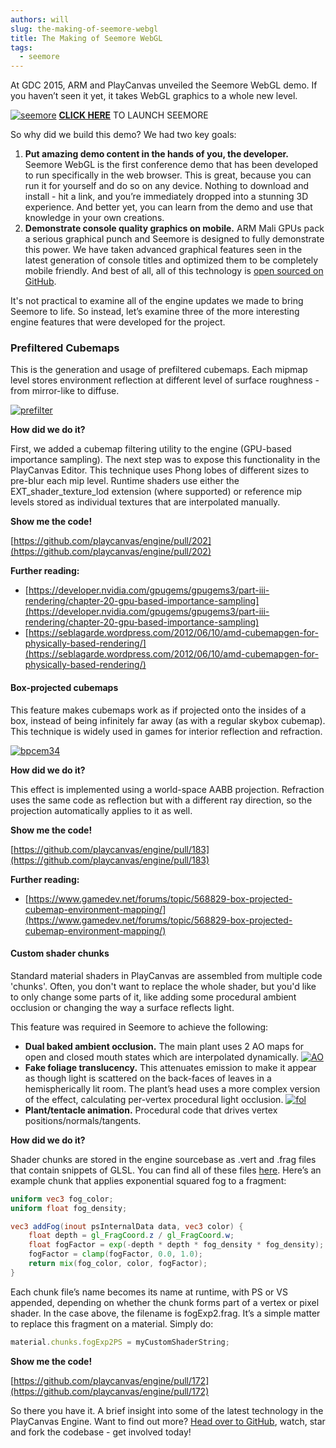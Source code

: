 ```yaml
---
authors: will
slug: the-making-of-seemore-webgl
title: The Making of Seemore WebGL
tags:
  - seemore
---
```


At GDC 2015, ARM and PlayCanvas unveiled the Seemore WebGL demo. If you haven’t seen it yet, it takes WebGL graphics to a whole new level.

[![seemore](/img/seemore.jpg)](/img/seemore.jpg)
[**CLICK HERE**](http://seemore.playcanvas.com) TO LAUNCH SEEMORE

So why did we build this demo? We had two key goals:

1. **Put amazing demo content in the hands of you, the developer.** Seemore WebGL is the first conference demo that has been developed to run specifically in the web browser. This is great, because you can run it for yourself and do so on any device. Nothing to download and install - hit a link, and you’re immediately dropped into a stunning 3D experience. And better yet, you can learn from the demo and use that knowledge in your own creations.
2. **Demonstrate console quality graphics on mobile.** ARM Mali GPUs pack a serious graphical punch and Seemore is designed to fully demonstrate this power. We have taken advanced graphical features seen in the latest generation of console titles and optimized them to be completely mobile friendly. And best of all, all of this technology is [open sourced on GitHub](https://github.com/playcanvas/engine).

It's not practical to examine all of the engine updates we made to bring Seemore to life. So instead, let’s examine three of the more interesting engine features that were developed for the project.

### Prefiltered Cubemaps

This is the generation and usage of prefiltered cubemaps. Each mipmap level stores environment reflection at different level of surface roughness - from mirror-like to diffuse.

[![prefilter](/img/prefilter.jpg)](/img/prefilter.jpg)

**How did we do it?**

First, we added a cubemap filtering utility to the engine (GPU-based importance sampling). The next step was to expose this functionality in the PlayCanvas Editor. This technique uses Phong lobes of different sizes to pre-blur each mip level. Runtime shaders use either the EXT_shader_texture_lod extension (where supported) or reference mip levels stored as individual textures that are interpolated manually.

**Show me the code!**

[https://github.com/playcanvas/engine/pull/202](https://github.com/playcanvas/engine/pull/202)

**Further reading:**

- [https://developer.nvidia.com/gpugems/gpugems3/part-iii-rendering/chapter-20-gpu-based-importance-sampling](https://developer.nvidia.com/gpugems/gpugems3/part-iii-rendering/chapter-20-gpu-based-importance-sampling)
- [https://seblagarde.wordpress.com/2012/06/10/amd-cubemapgen-for-physically-based-rendering/](https://seblagarde.wordpress.com/2012/06/10/amd-cubemapgen-for-physically-based-rendering/)

#### Box-projected cubemaps

This feature makes cubemaps work as if projected onto the insides of a box, instead of being infinitely far away (as with a regular skybox cubemap). This technique is widely used in games for interior reflection and refraction.

[![bpcem34](/img/bpcem34.jpg)](/img/bpcem34.jpg)

**How did we do it?**

This effect is implemented using a world-space AABB projection. Refraction uses the same code as reflection but with a different ray direction, so the projection automatically applies to it as well.

**Show me the code!**

[https://github.com/playcanvas/engine/pull/183](https://github.com/playcanvas/engine/pull/183)

**Further reading:**

- [https://www.gamedev.net/forums/topic/568829-box-projected-cubemap-environment-mapping/](https://www.gamedev.net/forums/topic/568829-box-projected-cubemap-environment-mapping/)

#### Custom shader chunks

Standard material shaders in PlayCanvas are assembled from multiple code 'chunks'. Often, you don't want to replace the whole shader, but you'd like to only change some parts of it, like adding some procedural ambient occlusion or changing the way a surface reflects light.

This feature was required in Seemore to achieve the following:

- **Dual baked ambient occlusion.** The main plant uses 2 AO maps for open and closed mouth states which are interpolated dynamically.
  [![AO](/img/seemore-ao.jpg)](/img/seemore-ao.jpg)
- **Fake foliage translucency.** This attenuates emission to make it appear as though light is scattered on the back-faces of leaves in a hemispherically lit room. The plant’s head uses a more complex version of the effect, calculating per-vertex procedural light occlusion.
  [![fol](/img/seemore-foliage.jpg)](/img/seemore-foliage.jpg)
- **Plant/tentacle animation.** Procedural code that drives vertex positions/normals/tangents.

**How did we do it?**

Shader chunks are stored in the engine sourcebase as .vert and .frag files that contain snippets of GLSL. You can find all of these files [here](https://github.com/playcanvas/engine/tree/main/src/scene/shader-lib/chunks). Here’s an example chunk that applies exponential squared fog to a fragment:

```glsl
uniform vec3 fog_color;
uniform float fog_density;

vec3 addFog(inout psInternalData data, vec3 color) {
    float depth = gl_FragCoord.z / gl_FragCoord.w;
    float fogFactor = exp(-depth * depth * fog_density * fog_density);
    fogFactor = clamp(fogFactor, 0.0, 1.0);
    return mix(fog_color, color, fogFactor);
}
```

Each chunk file’s name becomes its name at runtime, with PS or VS appended, depending on whether the chunk forms part of a vertex or pixel shader. In the case above, the filename is fogExp2.frag. It’s a simple matter to replace this fragment on a material. Simply do:

```javascript
material.chunks.fogExp2PS = myCustomShaderString;
```

**Show me the code!**

[https://github.com/playcanvas/engine/pull/172](https://github.com/playcanvas/engine/pull/172)

So there you have it. A brief insight into some of the latest technology in the PlayCanvas Engine. Want to find out more? [Head over to GitHub](https://github.com/playcanvas/engine), watch, star and fork the codebase - get involved today!
